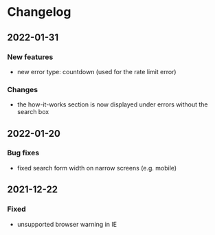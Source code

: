 # Changelog

## 2022-01-31

### New features

- new error type: countdown (used for the rate limit error)

### Changes

- the how-it-works section is now displayed under errors without the search box

## 2022-01-20

### Bug fixes

- fixed search form width on narrow screens (e.g. mobile)

## 2021-12-22

### Fixed

- unsupported browser warning in IE

